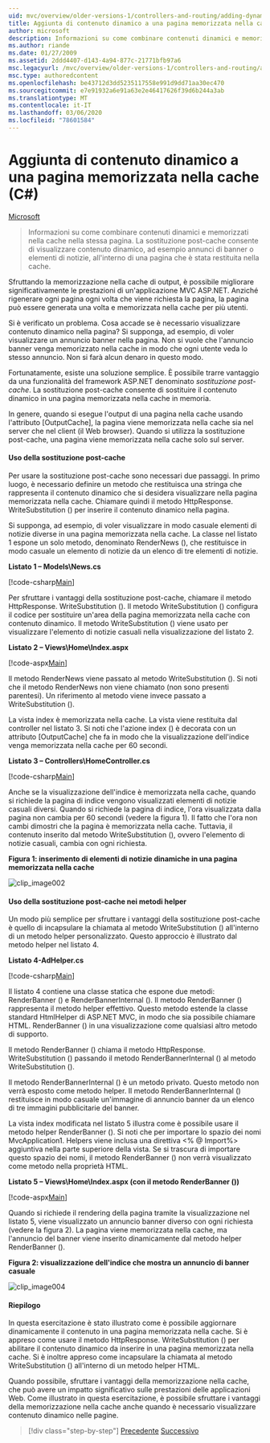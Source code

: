 ```yaml
---
uid: mvc/overview/older-versions-1/controllers-and-routing/adding-dynamic-content-to-a-cached-page-cs
title: Aggiunta di contenuto dinamico a una pagina memorizzata nella cache (C#) | Microsoft Docs
author: microsoft
description: Informazioni su come combinare contenuti dinamici e memorizzati nella cache nella stessa pagina. La sostituzione post-cache consente di visualizzare contenuto dinamico, ad esempio annunci banner o...
ms.author: riande
ms.date: 01/27/2009
ms.assetid: 2ddd4407-d143-4a94-877c-21771bfb97a6
msc.legacyurl: /mvc/overview/older-versions-1/controllers-and-routing/adding-dynamic-content-to-a-cached-page-cs
msc.type: authoredcontent
ms.openlocfilehash: be43712d3dd5235117558e991d9dd71aa30ec470
ms.sourcegitcommit: e7e91932a6e91a63e2e46417626f39d6b244a3ab
ms.translationtype: MT
ms.contentlocale: it-IT
ms.lasthandoff: 03/06/2020
ms.locfileid: "78601584"
---
```

# <a name="adding-dynamic-content-to-a-cached-page-c"></a>Aggiunta di contenuto dinamico a una pagina memorizzata nella cache (C#)

[Microsoft](https://github.com/microsoft)

> Informazioni su come combinare contenuti dinamici e memorizzati nella cache nella stessa pagina. La sostituzione post-cache consente di visualizzare contenuto dinamico, ad esempio annunci di banner o elementi di notizie, all'interno di una pagina che è stata restituita nella cache.

Sfruttando la memorizzazione nella cache di output, è possibile migliorare significativamente le prestazioni di un'applicazione MVC ASP.NET. Anziché rigenerare ogni pagina ogni volta che viene richiesta la pagina, la pagina può essere generata una volta e memorizzata nella cache per più utenti.

Si è verificato un problema. Cosa accade se è necessario visualizzare contenuto dinamico nella pagina? Si supponga, ad esempio, di voler visualizzare un annuncio banner nella pagina. Non si vuole che l'annuncio banner venga memorizzato nella cache in modo che ogni utente veda lo stesso annuncio. Non si farà alcun denaro in questo modo.

Fortunatamente, esiste una soluzione semplice. È possibile trarre vantaggio da una funzionalità del framework ASP.NET denominato *sostituzione post-cache*. La sostituzione post-cache consente di sostituire il contenuto dinamico in una pagina memorizzata nella cache in memoria.

In genere, quando si esegue l'output di una pagina nella cache usando l'attributo [OutputCache], la pagina viene memorizzata nella cache sia nel server che nel client (il Web browser). Quando si utilizza la sostituzione post-cache, una pagina viene memorizzata nella cache solo sul server.

#### <a name="using-post-cache-substitution"></a>Uso della sostituzione post-cache

Per usare la sostituzione post-cache sono necessari due passaggi. In primo luogo, è necessario definire un metodo che restituisca una stringa che rappresenta il contenuto dinamico che si desidera visualizzare nella pagina memorizzata nella cache. Chiamare quindi il metodo HttpResponse. WriteSubstitution () per inserire il contenuto dinamico nella pagina.

Si supponga, ad esempio, di voler visualizzare in modo casuale elementi di notizie diverse in una pagina memorizzata nella cache. La classe nel listato 1 espone un solo metodo, denominato RenderNews (), che restituisce in modo casuale un elemento di notizie da un elenco di tre elementi di notizie.

**Listato 1 – Models\News.cs**

[!code-csharp[Main](adding-dynamic-content-to-a-cached-page-cs/samples/sample1.cs)]

Per sfruttare i vantaggi della sostituzione post-cache, chiamare il metodo HttpResponse. WriteSubstitution (). Il metodo WriteSubstitution () configura il codice per sostituire un'area della pagina memorizzata nella cache con contenuto dinamico. Il metodo WriteSubstitution () viene usato per visualizzare l'elemento di notizie casuali nella visualizzazione del listato 2.

**Listato 2 – Views\Home\Index.aspx**

[!code-aspx[Main](adding-dynamic-content-to-a-cached-page-cs/samples/sample2.aspx)]

Il metodo RenderNews viene passato al metodo WriteSubstitution (). Si noti che il metodo RenderNews non viene chiamato (non sono presenti parentesi). Un riferimento al metodo viene invece passato a WriteSubstitution ().

La vista index è memorizzata nella cache. La vista viene restituita dal controller nel listato 3. Si noti che l'azione index () è decorata con un attributo [OutputCache] che fa in modo che la visualizzazione dell'indice venga memorizzata nella cache per 60 secondi.

**Listato 3 – Controllers\HomeController.cs**

[!code-csharp[Main](adding-dynamic-content-to-a-cached-page-cs/samples/sample3.cs)]

Anche se la visualizzazione dell'indice è memorizzata nella cache, quando si richiede la pagina di indice vengono visualizzati elementi di notizie casuali diversi. Quando si richiede la pagina di indice, l'ora visualizzata dalla pagina non cambia per 60 secondi (vedere la figura 1). Il fatto che l'ora non cambi dimostri che la pagina è memorizzata nella cache. Tuttavia, il contenuto inserito dal metodo WriteSubstitution (), ovvero l'elemento di notizie casuali, cambia con ogni richiesta.

**Figura 1: inserimento di elementi di notizie dinamiche in una pagina memorizzata nella cache**

![clip_image002](adding-dynamic-content-to-a-cached-page-cs/_static/image1.jpg)

#### <a name="using-post-cache-substitution-in-helper-methods"></a>Uso della sostituzione post-cache nei metodi helper

Un modo più semplice per sfruttare i vantaggi della sostituzione post-cache è quello di incapsulare la chiamata al metodo WriteSubstitution () all'interno di un metodo helper personalizzato. Questo approccio è illustrato dal metodo helper nel listato 4.

**Listato 4-AdHelper.cs**

[!code-csharp[Main](adding-dynamic-content-to-a-cached-page-cs/samples/sample4.cs)]

Il listato 4 contiene una classe statica che espone due metodi: RenderBanner () e RenderBannerInternal (). Il metodo RenderBanner () rappresenta il metodo helper effettivo. Questo metodo estende la classe standard HtmlHelper di ASP.NET MVC, in modo che sia possibile chiamare HTML. RenderBanner () in una visualizzazione come qualsiasi altro metodo di supporto.

Il metodo RenderBanner () chiama il metodo HttpResponse. WriteSubstitution () passando il metodo RenderBannerInternal () al metodo WriteSubstitution ().

Il metodo RenderBannerInternal () è un metodo privato. Questo metodo non verrà esposto come metodo helper. Il metodo RenderBannerInternal () restituisce in modo casuale un'immagine di annuncio banner da un elenco di tre immagini pubblicitarie del banner.

La vista index modificata nel listato 5 illustra come è possibile usare il metodo helper RenderBanner (). Si noti che per importare lo spazio dei nomi MvcApplication1. Helpers viene inclusa una direttiva &lt;% @ Import%&gt; aggiuntiva nella parte superiore della vista. Se si trascura di importare questo spazio dei nomi, il metodo RenderBanner () non verrà visualizzato come metodo nella proprietà HTML.

**Listato 5 – Views\Home\Index.aspx (con il metodo RenderBanner ())**

[!code-aspx[Main](adding-dynamic-content-to-a-cached-page-cs/samples/sample5.aspx)]

Quando si richiede il rendering della pagina tramite la visualizzazione nel listato 5, viene visualizzato un annuncio banner diverso con ogni richiesta (vedere la figura 2). La pagina viene memorizzata nella cache, ma l'annuncio del banner viene inserito dinamicamente dal metodo helper RenderBanner ().

**Figura 2: visualizzazione dell'indice che mostra un annuncio di banner casuale**

![clip_image004](adding-dynamic-content-to-a-cached-page-cs/_static/image2.jpg)

#### <a name="summary"></a>Riepilogo

In questa esercitazione è stato illustrato come è possibile aggiornare dinamicamente il contenuto in una pagina memorizzata nella cache. Si è appreso come usare il metodo HttpResponse. WriteSubstitution () per abilitare il contenuto dinamico da inserire in una pagina memorizzata nella cache. Si è inoltre appreso come incapsulare la chiamata al metodo WriteSubstitution () all'interno di un metodo helper HTML.

Quando possibile, sfruttare i vantaggi della memorizzazione nella cache, che può avere un impatto significativo sulle prestazioni delle applicazioni Web. Come illustrato in questa esercitazione, è possibile sfruttare i vantaggi della memorizzazione nella cache anche quando è necessario visualizzare contenuto dinamico nelle pagine.

> [!div class="step-by-step"]
> [Precedente](improving-performance-with-output-caching-cs.md)
> [Successivo](creating-a-controller-cs.md)
